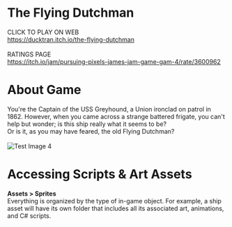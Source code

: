 # The Flying Dutchman
CLICK TO PLAY ON WEB<br>
https://ducktran.itch.io/the-flying-dutchman <br><br>
RATINGS PAGE <br>
https://itch.io/jam/pursuing-pixels-james-jam-game-gam-4/rate/3600962
<br>
# About Game
You're the Captain of the USS Greyhound, a Union ironclad on patrol in 1862. However, when you came across a strange battered frigate, you can't help but wonder; is this ship really what it seems to be? <br>
Or is it, as you may have feared, the old Flying Dutchman? <br>
<br>
![Test Image 4](https://img.itch.zone/aW1hZ2UvMzYwMDk2Mi8yMTQzNzkxNS5wbmc=/original/57CKBc.png)
<br>
# Accessing Scripts & Art Assets
**Assets > Sprites** <br>
Everything is organized by the type of in-game object. For example, a ship asset will have its own folder that includes all its associated art, animations, and C# scripts. <br>
